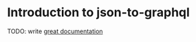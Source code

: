 # Introduction to json-to-graphql

TODO: write [great documentation](http://jacobian.org/writing/what-to-write/)
